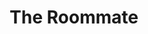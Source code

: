 ---
published: false
cancelled: COVID-19
layout: productions
title: The Roommate
year: 2020
image_credit: 
image_alt:
image_caption:
category: play
Theatre: Limelight Theatre
Writer: Jen Silverman - wiki
Genre: Dramatic Comedy
Website: https://limelight-theatre.org/shows/
showtimes: 
  - 2020-02-20 19:30:00
  - 2020-02-21 19:30:00
  - 2020-02-22 19:30:00
  - 2020-02-23 14:00:00
  - 2020-02-25 19:30:00
  - 2020-02-27 19:30:00
  - 2020-02-28 19:30:00
  - 2020-02-29 19:30:00
  - 2020-03-01 14:00:00
  - 2020-03-03 19:30:00
  - 2020-03-05 19:30:00
  - 2020-03-06 19:30:00
  - 2020-03-07 19:30:00
  - 2020-03-08 14:00:00
cast:
 Sharon : Beth Lambert
 Robyn : Hazel Robinson 
crew:
  Director: Shelli Long
external_links:
  "Shows | Limelight Theatre": https://limelight-theatre.org/shows/
---  